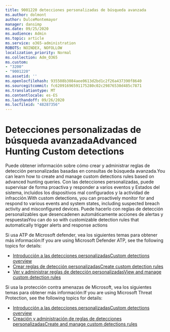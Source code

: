 ```yaml
---
title: 9001220 detecciones personalizadas de búsqueda avanzada
ms.author: dolmont
author: DulceMontemayor
manager: dansimp
ms.date: 09/25/2020
ms.audience: Admin
ms.topic: article
ms.service: o365-administration
ROBOTS: NOINDEX, NOFOLLOW
localization_priority: Normal
ms.collection: Adm_O365
ms.custom:
- "3200"
- "9001220"
ms.assetid: ''
ms.openlocfilehash: 935508b3084aee0613d2bd1c2f26a437390f8640
ms.sourcegitcommit: fc62091696591175280c02c29876530d485c7871
ms.translationtype: MT
ms.contentlocale: es-ES
ms.lasthandoff: 09/26/2020
ms.locfileid: "48287356"
---
```

# <a name="advanced-hunting-custom-detections"></a><span data-ttu-id="d77b8-102">Detecciones personalizadas de búsqueda avanzada</span><span class="sxs-lookup"><span data-stu-id="d77b8-102">Advanced Hunting Custom detections</span></span>

<span data-ttu-id="d77b8-103">Puede obtener información sobre cómo crear y administrar reglas de detección personalizadas basadas en consultas de búsqueda avanzada.</span><span class="sxs-lookup"><span data-stu-id="d77b8-103">You can learn how to create and manage custom detections rules based on advanced hunting queries.</span></span> <span data-ttu-id="d77b8-104">Con las detecciones personalizadas, puede supervisar de forma proactiva y responder a varios eventos y Estados del sistema, incluidos los dispositivos mal configurados y la actividad de infracción.</span><span class="sxs-lookup"><span data-stu-id="d77b8-104">With custom detections, you can proactively monitor for and respond to various events and system states, including suspected breach activity and misconfigured devices.</span></span> <span data-ttu-id="d77b8-105">Puede hacerlo con reglas de detección personalizables que desencadenen automáticamente acciones de alertas y respuestas</span><span class="sxs-lookup"><span data-stu-id="d77b8-105">You can do so with customizable detection rules that automatically trigger alerts and response actions</span></span>
  
<span data-ttu-id="d77b8-106">Si usa ATP de Microsoft defender, vea los siguientes temas para obtener más información:</span><span class="sxs-lookup"><span data-stu-id="d77b8-106">If you are using Microsoft Defender ATP, see the following topics for details:</span></span> 
- [<span data-ttu-id="d77b8-107">Introducción a las detecciones personalizadas</span><span class="sxs-lookup"><span data-stu-id="d77b8-107">Custom detections overview</span></span>](https://docs.microsoft.com/windows/security/threat-protection/microsoft-defender-atp/overview-custom-detections)
- [<span data-ttu-id="d77b8-108">Crear reglas de detección personalizadas</span><span class="sxs-lookup"><span data-stu-id="d77b8-108">Create custom detection rules</span></span>](https://docs.microsoft.com/windows/security/threat-protection/microsoft-defender-atp/custom-detection-rules)
- [<span data-ttu-id="d77b8-109">Ver y administrar reglas de detección personalizadas</span><span class="sxs-lookup"><span data-stu-id="d77b8-109">View and manage custom detection rules</span></span>](https://docs.microsoft.com/windows/security/threat-protection/microsoft-defender-atp/custom-detections-manage)

<span data-ttu-id="d77b8-110">Si usa la protección contra amenazas de Microsoft, vea los siguientes temas para obtener más información:</span><span class="sxs-lookup"><span data-stu-id="d77b8-110">If you are using Microsoft Threat Protection, see the following topics for details:</span></span> 
- [<span data-ttu-id="d77b8-111">Introducción a las detecciones personalizadas</span><span class="sxs-lookup"><span data-stu-id="d77b8-111">Custom detections overview</span></span>](https://docs.microsoft.com/microsoft-365/security/mtp/custom-detections-overview)
- [<span data-ttu-id="d77b8-112">Creación y administración de reglas de detecciones personalizadas</span><span class="sxs-lookup"><span data-stu-id="d77b8-112">Create and manage custom detections rules</span></span>](https://docs.microsoft.com/microsoft-365/security/mtp/custom-detection-rules)
